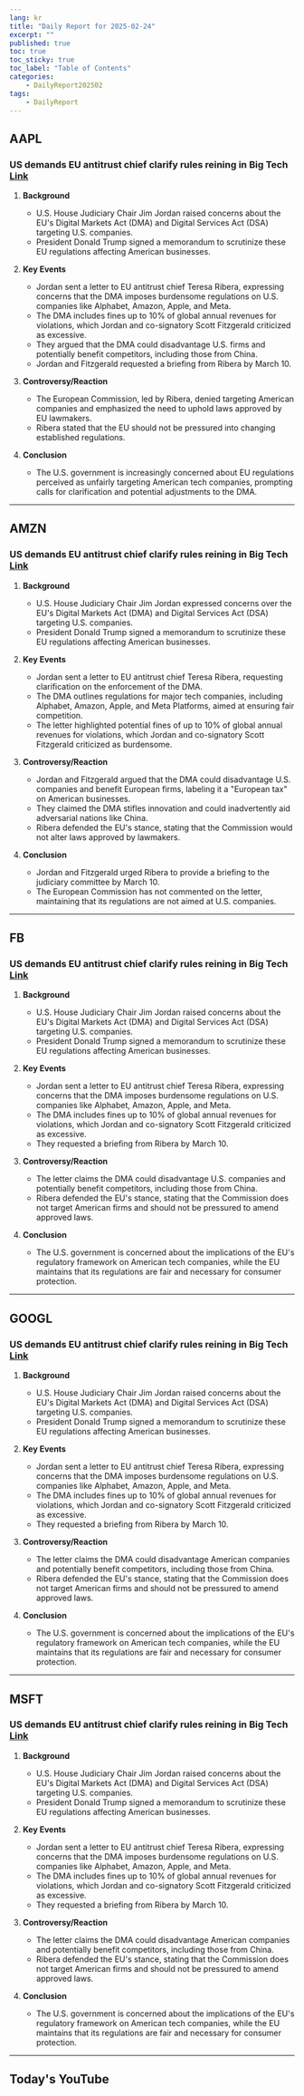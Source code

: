 ```yaml
---
lang: kr
title: "Daily Report for 2025-02-24"
excerpt: ""
published: true
toc: true
toc_sticky: true
toc_label: "Table of Contents"
categories:
    - DailyReport202502
tags:
    - DailyReport
---
```


## AAPL
### US demands EU antitrust chief clarify rules reining in Big Tech [Link](https://www.investing.com/news/stock-market-news/us-demands-eu-antitrust-chief-clarify-rules-reining-in-big-tech-3885118)

1. **Background**  
   - U.S. House Judiciary Chair Jim Jordan raised concerns about the EU's Digital Markets Act (DMA) and Digital Services Act (DSA) targeting U.S. companies.  
   - President Donald Trump signed a memorandum to scrutinize these EU regulations affecting American businesses.

2. **Key Events**  
   - Jordan sent a letter to EU antitrust chief Teresa Ribera, expressing concerns that the DMA imposes burdensome regulations on U.S. companies like Alphabet, Amazon, Apple, and Meta.  
   - The DMA includes fines up to 10% of global annual revenues for violations, which Jordan and co-signatory Scott Fitzgerald criticized as excessive.  
   - They argued that the DMA could disadvantage U.S. firms and potentially benefit competitors, including those from China.  
   - Jordan and Fitzgerald requested a briefing from Ribera by March 10.

3. **Controversy/Reaction**  
   - The European Commission, led by Ribera, denied targeting American companies and emphasized the need to uphold laws approved by EU lawmakers.  
   - Ribera stated that the EU should not be pressured into changing established regulations.

4. **Conclusion**  
   - The U.S. government is increasingly concerned about EU regulations perceived as unfairly targeting American tech companies, prompting calls for clarification and potential adjustments to the DMA.

---
## AMZN
### US demands EU antitrust chief clarify rules reining in Big Tech [Link](https://www.investing.com/news/stock-market-news/us-demands-eu-antitrust-chief-clarify-rules-reining-in-big-tech-3885118)

1. **Background**  
   - U.S. House Judiciary Chair Jim Jordan expressed concerns over the EU's Digital Markets Act (DMA) and Digital Services Act (DSA) targeting U.S. companies.  
   - President Donald Trump signed a memorandum to scrutinize these EU regulations affecting American businesses.

2. **Key Events**  
   - Jordan sent a letter to EU antitrust chief Teresa Ribera, requesting clarification on the enforcement of the DMA.  
   - The DMA outlines regulations for major tech companies, including Alphabet, Amazon, Apple, and Meta Platforms, aimed at ensuring fair competition.  
   - The letter highlighted potential fines of up to 10% of global annual revenues for violations, which Jordan and co-signatory Scott Fitzgerald criticized as burdensome.

3. **Controversy/Reaction**  
   - Jordan and Fitzgerald argued that the DMA could disadvantage U.S. companies and benefit European firms, labeling it a "European tax" on American businesses.  
   - They claimed the DMA stifles innovation and could inadvertently aid adversarial nations like China.  
   - Ribera defended the EU's stance, stating that the Commission would not alter laws approved by lawmakers.

4. **Conclusion**  
   - Jordan and Fitzgerald urged Ribera to provide a briefing to the judiciary committee by March 10.  
   - The European Commission has not commented on the letter, maintaining that its regulations are not aimed at U.S. companies.

---
## FB
### US demands EU antitrust chief clarify rules reining in Big Tech [Link](https://www.investing.com/news/stock-market-news/us-demands-eu-antitrust-chief-clarify-rules-reining-in-big-tech-3885118)

1. **Background**  
   - U.S. House Judiciary Chair Jim Jordan raised concerns about the EU's Digital Markets Act (DMA) and Digital Services Act (DSA) targeting U.S. companies.  
   - President Donald Trump signed a memorandum to scrutinize these EU regulations affecting American businesses.

2. **Key Events**  
   - Jordan sent a letter to EU antitrust chief Teresa Ribera, expressing concerns that the DMA imposes burdensome regulations on U.S. companies like Alphabet, Amazon, Apple, and Meta.  
   - The DMA includes fines up to 10% of global annual revenues for violations, which Jordan and co-signatory Scott Fitzgerald criticized as excessive.  
   - They requested a briefing from Ribera by March 10.

3. **Controversy/Reaction**  
   - The letter claims the DMA could disadvantage U.S. companies and potentially benefit competitors, including those from China.  
   - Ribera defended the EU's stance, stating that the Commission does not target American firms and should not be pressured to amend approved laws.

4. **Conclusion**  
   - The U.S. government is concerned about the implications of the EU's regulatory framework on American tech companies, while the EU maintains that its regulations are fair and necessary for consumer protection.

---
## GOOGL
### US demands EU antitrust chief clarify rules reining in Big Tech [Link](https://www.investing.com/news/stock-market-news/us-demands-eu-antitrust-chief-clarify-rules-reining-in-big-tech-3885118)

1. **Background**  
   - U.S. House Judiciary Chair Jim Jordan raised concerns about the EU's Digital Markets Act (DMA) and Digital Services Act (DSA) targeting U.S. companies.  
   - President Donald Trump signed a memorandum to scrutinize these EU regulations affecting American businesses.

2. **Key Events**  
   - Jordan sent a letter to EU antitrust chief Teresa Ribera, expressing concerns that the DMA imposes burdensome regulations on U.S. companies like Alphabet, Amazon, Apple, and Meta.  
   - The DMA includes fines up to 10% of global annual revenues for violations, which Jordan and co-signatory Scott Fitzgerald criticized as excessive.  
   - They requested a briefing from Ribera by March 10.

3. **Controversy/Reaction**  
   - The letter claims the DMA could disadvantage American companies and potentially benefit competitors, including those from China.  
   - Ribera defended the EU's stance, stating that the Commission does not target American firms and should not be pressured to amend approved laws.

4. **Conclusion**  
   - The U.S. government is concerned about the implications of the EU's regulatory framework on American tech companies, while the EU maintains that its regulations are fair and necessary for consumer protection.

---
## MSFT
### US demands EU antitrust chief clarify rules reining in Big Tech [Link](https://www.investing.com/news/stock-market-news/us-demands-eu-antitrust-chief-clarify-rules-reining-in-big-tech-3885118)

1. **Background**  
   - U.S. House Judiciary Chair Jim Jordan raised concerns about the EU's Digital Markets Act (DMA) and Digital Services Act (DSA) targeting U.S. companies.  
   - President Donald Trump signed a memorandum to scrutinize these EU regulations affecting American businesses.

2. **Key Events**  
   - Jordan sent a letter to EU antitrust chief Teresa Ribera, expressing concerns that the DMA imposes burdensome regulations on U.S. companies like Alphabet, Amazon, Apple, and Meta.  
   - The DMA includes fines up to 10% of global annual revenues for violations, which Jordan and co-signatory Scott Fitzgerald criticized as excessive.  
   - They requested a briefing from Ribera by March 10.

3. **Controversy/Reaction**  
   - The letter claims the DMA could disadvantage American companies and potentially benefit competitors, including those from China.  
   - Ribera defended the EU's stance, stating that the Commission does not target American firms and should not be pressured to amend approved laws.

4. **Conclusion**  
   - The U.S. government is concerned about the implications of the EU's regulatory framework on American tech companies, while the EU maintains that its regulations are fair and necessary for consumer protection.

---
## Today's YouTube
